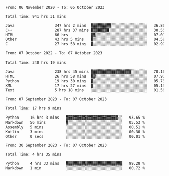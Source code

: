 <!-- https://github.com/lowlighter/metrics -->
<!-- https://www.vectorlogo.zone/ -->
<!-- https://www.svgrepo.com/ -->

<!--
🔗 &nbsp;**Connect with me**
&nbsp; <p align="left">
        &nbsp;&nbsp;
        <span>
            <img align="center"
                src="https://user-images.githubusercontent.com/60324635/179626886-1219e9ee-75c0-42ed-a26b-d4ef24ed306c.svg"
                height="30px"/>
            ini.ivi@yandex.ru
        </span>
        &nbsp;&nbsp;&nbsp;
        <span>
            <img align="center"
                    src="https://user-images.githubusercontent.com/60324635/179626979-f490e684-520a-46a3-9f2e-1b3d291b8372.svg"
                    height="30px"/>
            https://t.me/limenitiz
        </span>
</p>

-->

<!-- 
![Metrics](/github-metrics.svg)
<br>

![Wwakatime stats](https://github-readme-stats-taupe-two.vercel.app/api/wakatime?username=limenitiz&hide_title=true&hide_border=true&langs_count=5&bg_color=00000000&text_color=777) 
-->

<!--
🛠️ &nbsp;**Languages and Tools**
<p align="left">
    <a href="https://git-scm.com/" target="_blank" rel="noreferrer">
        <img src="https://www.vectorlogo.zone/logos/git-scm/git-scm-icon.svg"
            alt="git" width="40" height="40" />
    </a>
    <a href="https://www.java.com" target="_blank" rel="noreferrer"> <img
            src="https://raw.githubusercontent.com/devicons/devicon/master/icons/java/java-original.svg"
            alt="java" width="40" height="40" /> </a>
    <a href="https://spring.io/" target="_blank" rel="noreferrer">
        <img src="https://www.vectorlogo.zone/logos/springio/springio-icon.svg"
            alt="spring" width="40" height="40" />
    </a>
    <a href="https://www.python.org" target="_blank" rel="noreferrer">
        <img src="https://raw.githubusercontent.com/devicons/devicon/master/icons/python/python-original.svg"
            alt="python" width="40" height="40" />
    </a>
    <a href="https://www.mysql.com/" target="_blank" rel="noreferrer">
        <img src="https://raw.githubusercontent.com/devicons/devicon/master/icons/mysql/mysql-original-wordmark.svg"
            alt="mysql" width="40" height="40" />
    </a>
    <a href="https://www.postgresql.org" target="_blank" rel="noreferrer">
        <img src="https://raw.githubusercontent.com/devicons/devicon/master/icons/postgresql/postgresql-original-wordmark.svg"
            alt="postgresql" width="40" height="40" />
    </a>
    <a href="https://www.mongodb.com/" target="_blank" rel="noreferrer">
        <img src="https://raw.githubusercontent.com/devicons/devicon/master/icons/mongodb/mongodb-original-wordmark.svg"
            alt="mongodb" width="40" height="40" />
    </a>
    <a href="https://www.docker.com/" target="_blank" rel="noreferrer">
        <img src="https://raw.githubusercontent.com/devicons/devicon/master/icons/docker/docker-original-wordmark.svg"
            alt="docker" width="40" height="40" />
    </a>
    <a href="https://www.gnu.org/software/bash/" target="_blank" rel="noreferrer">
        <img src="https://www.vectorlogo.zone/logos/gnu_bash/gnu_bash-icon.svg"
            alt="bash" width="40" height="40" />
    </a>
    <a href="https://kafka.apache.org/" target="_blank" rel="noreferrer">
        <img src="https://www.vectorlogo.zone/logos/apache_kafka/apache_kafka-icon.svg"
            alt="kafka" width="40" height="40" />
    </a>
</p>

<br>

-->

<!--START_SECTION:waka-readme-stats-total-->
<!--END_SECTION:waka-readme-stats-total-->

<!--START_SECTION:wakaReadmeTotal-->

```txt
From: 06 November 2020 - To: 05 October 2023

Total Time: 941 hrs 31 mins

Java                  347 hrs 2 mins  ▓▓▓▓▓▓▓▓▓░░░░░░░░░░░░░░░░   36.86 %
C++                   287 hrs 37 mins ▓▓▓▓▓▓▓▓░░░░░░░░░░░░░░░░░   30.55 %
HTML                  66 hrs          ▓▓░░░░░░░░░░░░░░░░░░░░░░░   07.01 %
Other                 43 hrs 5 mins   ▓░░░░░░░░░░░░░░░░░░░░░░░░   04.58 %
C                     27 hrs 58 mins  ▓░░░░░░░░░░░░░░░░░░░░░░░░   02.97 %
```

<!--END_SECTION:wakaReadmeTotal-->

<!--START_SECTION:wakaReadmeYear-->

```txt
From: 07 October 2022 - To: 07 October 2023

Total Time: 340 hrs 19 mins

Java                  238 hrs 45 mins ▓▓▓▓▓▓▓▓▓▓▓▓▓▓▓▓▓▓░░░░░░░   70.16 %
HTML                  26 hrs 58 mins  ▓▓░░░░░░░░░░░░░░░░░░░░░░░   07.93 %
Python                19 hrs 30 mins  ▓░░░░░░░░░░░░░░░░░░░░░░░░   05.73 %
XML                   17 hrs 27 mins  ▓░░░░░░░░░░░░░░░░░░░░░░░░   05.13 %
Text                  5 hrs 18 mins   ░░░░░░░░░░░░░░░░░░░░░░░░░   01.56 %
```

<!--END_SECTION:wakaReadmeYear-->

<!--START_SECTION:wakaReadmeMonth-->

```txt
From: 07 September 2023 - To: 07 October 2023

Total Time: 17 hrs 9 mins

Python     16 hrs 3 mins   ▓▓▓▓▓▓▓▓▓▓▓▓▓▓▓▓▓▓▓▓▓▓▓░░   93.65 %
Markdown   56 mins         ▓░░░░░░░░░░░░░░░░░░░░░░░░   05.53 %
Assembly   5 mins          ░░░░░░░░░░░░░░░░░░░░░░░░░   00.51 %
Kotlin     3 mins          ░░░░░░░░░░░░░░░░░░░░░░░░░   00.30 %
Other      0 secs          ░░░░░░░░░░░░░░░░░░░░░░░░░   00.01 %
```

<!--END_SECTION:wakaReadmeMonth-->

<!--START_SECTION:wakaReadmeWeek-->

```txt
From: 30 September 2023 - To: 07 October 2023

Total Time: 4 hrs 35 mins

Python     4 hrs 33 mins   ▓▓▓▓▓▓▓▓▓▓▓▓▓▓▓▓▓▓▓▓▓▓▓▓▓   99.28 %
Markdown   1 min           ░░░░░░░░░░░░░░░░░░░░░░░░░   00.72 %
```

<!--END_SECTION:wakaReadmeWeek-->

